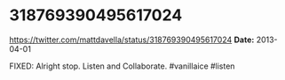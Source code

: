 # 318769390495617024
https://twitter.com/mattdavella/status/318769390495617024
**Date:** 2013-04-01

FIXED: Alright stop. Listen and Collaborate. #vanillaice #listen
